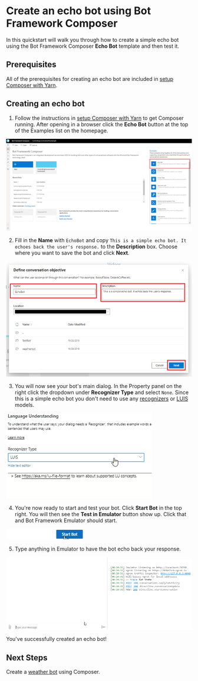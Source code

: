 # Create an echo bot using Bot Framework Composer
In this quickstart will walk you through how to create a simple echo bot using the Bot Framework Composer **Echo Bot** template and then test it.

## Prerequisites
All of the prerequisites for creating an echo bot are included in [setup Composer with Yarn](./setup-yarn.md).

## Creating an echo bot
1. Follow the instructions in [setup Composer with Yarn](./setup-yarn.md) to get Composer running. 
After opening in a browser click the **Echo Bot** button at the top of the Examples list on the homepage.

![homepage new button](./media/tutorial-echobot/echo-new.png)

2. Fill in the **Name** with `EchoBot` and copy `This is a simple echo bot. It echoes back the user's response.` to the **Description** box. Choose where you want to save the bot and click **Next**.

![echo bot details](./media/tutorial-echobot/tutorial-echo-setup.png)

3. You will now see your bot's main dialog. In the Property panel on the right click the dropdown under **Recognizer Type** and select `None`. Since this is a simple echo bot you don't need to use any [recognizers](./concept-events-and-triggers-draft.md#regular-expression-recognizer#regular-expression-recognizer) or [LUIS](https://aka.ms/what-is-luis) models.

![set recognizer type](./media/tutorial-echobot/select-none-recognizer.gif)

4. You're now ready to start and test your bot. Click **Start Bot** in the top right. You will then see the **Test in Emulator** button show up. Click that and Bot Framework Emulator should start.

![start bot](./media/tutorial-echobot/start-bot.gif)

5. Type anything in Emulator to have the bot echo back your response.

![test in emulator](./media/tutorial-echobot/test-emulator.gif)

You've successfully created an echo bot!  

## Next Steps
Create a [weather bot](tutorial/bot-tutorial-introduction.md) using Composer.


